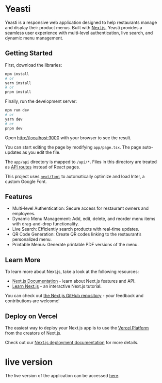 # Yeasti

Yeasti is a responsive web application designed to help restaurants manage and display their product menus. Built with [Next.js](https://nextjs.org/), Yeasti provides a seamless user experience with multi-level authentication, live search, and dynamic menu management.

## Getting Started

First, download the libraries:

```bash
npm install
# or
yarn install
# or
pnpm install
```

Finally, run the development server:

```bash
npm run dev
# or
yarn dev
# or
pnpm dev
```

Open [http://localhost:3000](http://localhost:3000) with your browser to see the result.

You can start editing the page by modifying `app/page.tsx`. The page auto-updates as you edit the file.

The `app/api` directory is mapped to `/api/*`. Files in this directory are treated as [API routes](https://nextjs.org/docs/api-routes/introduction) instead of React pages.

This project uses [`next/font`](https://nextjs.org/docs/basic-features/font-optimization) to automatically optimize and load Inter, a custom Google Font.

## Features

- Multi-level Authentication: Secure access for restaurant owners and employees.
- Dynamic Menu Management: Add, edit, delete, and reorder menu items with drag-and-drop functionality.
- Live Search: Efficiently search products with real-time updates.
- QR Code Generation: Create QR codes linking to the restaurant’s personalized menu.
- Printable Menus: Generate printable PDF versions of the menu.

## Learn More

To learn more about Next.js, take a look at the following resources:

- [Next.js Documentation](https://nextjs.org/docs) - learn about Next.js features and API.
- [Learn Next.js](https://nextjs.org/learn) - an interactive Next.js tutorial.

You can check out [the Next.js GitHub repository](https://github.com/vercel/next.js/) - your feedback and contributions are welcome!

## Deploy on Vercel

The easiest way to deploy your Next.js app is to use the [Vercel Platform](https://vercel.com/new?utm_medium=default-template&filter=next.js&utm_source=create-next-app&utm_campaign=create-next-app-readme) from the creators of Next.js.

Check out our [Next.js deployment documentation](https://nextjs.org/docs/deployment) for more details.

# live version

The live version of the application can be accessed [here](https://final-yeasty.vercel.app/).
